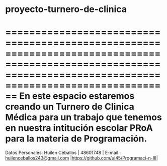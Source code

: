 # proyecto-turnero-de-clinica
==============================================================================================================================================================
En este espacio estaremos creando un Turnero de Clinica Médica para un trabajo que tenemos en nuestra intitución escolar PRoA para la materia de Programación.
===============================================================================================================================================================
Datos Personales: Huilen Ceballos | 48601748 |
E-mail.: huilenceballos243@gmail.com |https://github.com/ui45/Programaci-n-III|

